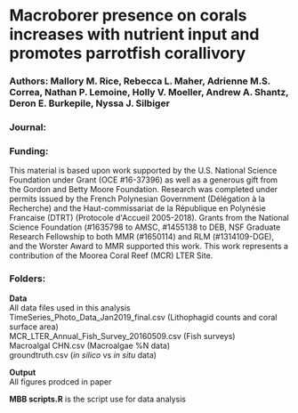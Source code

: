 ﻿# Macroborer presence on corals increases with nutrient input and promotes parrotfish corallivory

### Authors: Mallory M. Rice, Rebecca L. Maher,  Adrienne M.S. Correa, Nathan P. Lemoine, Holly V. Moeller, Andrew A. Shantz, Deron E. Burkepile, Nyssa J. Silbiger

### Journal:

### Funding:
This material is based upon work supported by the U.S. National Science Foundation under Grant (OCE #16-37396) as well as a generous gift from the Gordon and Betty Moore Foundation. Research was completed under permits issued by the French Polynesian Government (Délégation à la Recherche) and the Haut-commissariat de la République en Polynésie Francaise (DTRT) (Protocole d'Accueil 2005-2018). Grants from the National Science Foundation (#1635798 to AMSC, #1455138 to DEB, NSF Graduate Research Fellowship to both MMR (#1650114) and RLM (#1314109-DGE), and the Worster Award to MMR supported this work. This work represents a contribution of the Moorea Coral Reef (MCR) LTER Site. 

### Folders:

**Data**\
All data files used in this analysis\
TimeSeries_Photo_Data_Jan2019_final.csv (Lithophagid counts and coral surface area)\
MCR_LTER_Annual_Fish_Survey_20160509.csv (Fish surveys)\
Macroalgal CHN.csv (Macroalgae %N data)\
groundtruth.csv (*in silico* vs *in situ* data)

**Output**\
All figures prodced in paper

**MBB scripts.R** is the script use for data analysis
